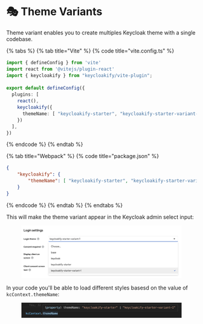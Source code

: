 # 🎭 Theme Variants

Theme variant enables you to create multiples Keycloak theme with a single codebase. &#x20;

{% tabs %}
{% tab title="Vite" %}
{% code title="vite.config.ts" %}
```typescript
import { defineConfig } from 'vite'
import react from '@vitejs/plugin-react'
import { keycloakify } from "keycloakify/vite-plugin";

export default defineConfig({
  plugins: [
    react(), 
    keycloakify({
      themeName: [ "keycloakify-starter", "keycloakify-starter-variant-1" ]
    })
  ],
})
```
{% endcode %}
{% endtab %}

{% tab title="Webpack" %}
{% code title="package.json" %}
```json
{
    "keycloakify": {
        "themeName": [ "keycloakify-starter", "keycloakify-starter-variant-1" ]
    }
}
```
{% endcode %}
{% endtab %}
{% endtabs %}

This will make the theme variant appear in the Keycloak admin select input:

<figure><img src=".gitbook/assets/image (7).png" alt=""><figcaption></figcaption></figure>

In your code you'll be able to load different styles basesd on the value of `kcContext.themeName`:

<figure><img src=".gitbook/assets/image.png" alt=""><figcaption></figcaption></figure>

